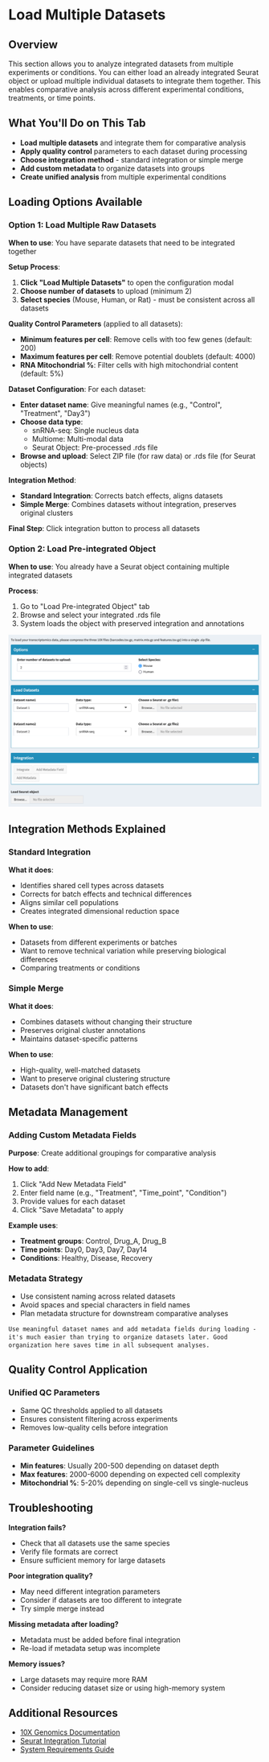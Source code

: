 # Load Multiple Datasets

## Overview
This section allows you to analyze integrated datasets from multiple experiments or conditions. You can either load an already integrated Seurat object or upload multiple individual datasets to integrate them together. This enables comparative analysis across different experimental conditions, treatments, or time points.

## What You'll Do on This Tab
- **Load multiple datasets** and integrate them for comparative analysis
- **Apply quality control** parameters to each dataset during processing
- **Choose integration method** - standard integration or simple merge
- **Add custom metadata** to organize datasets into groups
- **Create unified analysis** from multiple experimental conditions

## Loading Options Available

### Option 1: Load Multiple Raw Datasets

**When to use**: You have separate datasets that need to be integrated together

**Setup Process**:
1. **Click "Load Multiple Datasets"** to open the configuration modal
2. **Choose number of datasets** to upload (minimum 2)
3. **Select species** (Mouse, Human, or Rat) - must be consistent across all datasets

**Quality Control Parameters** (applied to all datasets):
- **Minimum features per cell**: Remove cells with too few genes (default: 200)
- **Maximum features per cell**: Remove potential doublets (default: 4000) 
- **RNA Mitochondrial %**: Filter cells with high mitochondrial content (default: 5%)

**Dataset Configuration**:
For each dataset:
- **Enter dataset name**: Give meaningful names (e.g., "Control", "Treatment", "Day3")
- **Choose data type**: 
  - snRNA-seq: Single nucleus data
  - Multiome: Multi-modal data  
  - Seurat Object: Pre-processed .rds file
- **Browse and upload**: Select ZIP file (for raw data) or .rds file (for Seurat objects)

**Integration Method**:
- **Standard Integration**: Corrects batch effects, aligns datasets
- **Simple Merge**: Combines datasets without integration, preserves original clusters

**Final Step**: Click integration button to process all datasets

### Option 2: Load Pre-integrated Object

**When to use**: You already have a Seurat object containing multiple integrated datasets

**Process**:
1. Go to "Load Pre-integrated Object" tab
2. Browse and select your integrated .rds file
3. System loads the object with preserved integration and annotations

![](../_static/images/multiple_datasets_analysis/load_datasets_merge.png)

## Integration Methods Explained

### Standard Integration
**What it does**:
- Identifies shared cell types across datasets
- Corrects for batch effects and technical differences
- Aligns similar cell populations
- Creates integrated dimensional reduction space

**When to use**:
- Datasets from different experiments or batches
- Want to remove technical variation while preserving biological differences
- Comparing treatments or conditions

### Simple Merge  
**What it does**:
- Combines datasets without changing their structure
- Preserves original cluster annotations
- Maintains dataset-specific patterns

**When to use**:
- High-quality, well-matched datasets
- Want to preserve original clustering structure
- Datasets don't have significant batch effects

## Metadata Management

### Adding Custom Metadata Fields

**Purpose**: Create additional groupings for comparative analysis

**How to add**:
1. Click "Add New Metadata Field" 
2. Enter field name (e.g., "Treatment", "Time_point", "Condition")
3. Provide values for each dataset
4. Click "Save Metadata" to apply

**Example uses**:
- **Treatment groups**: Control, Drug_A, Drug_B
- **Time points**: Day0, Day3, Day7, Day14
- **Conditions**: Healthy, Disease, Recovery

### Metadata Strategy
- Use consistent naming across related datasets
- Avoid spaces and special characters in field names
- Plan metadata structure for downstream comparative analyses

```{tip}
Use meaningful dataset names and add metadata fields during loading - it's much easier than trying to organize datasets later. Good organization here saves time in all subsequent analyses.
```

## Quality Control Application

### Unified QC Parameters
- Same QC thresholds applied to all datasets
- Ensures consistent filtering across experiments
- Removes low-quality cells before integration

### Parameter Guidelines
- **Min features**: Usually 200-500 depending on dataset depth
- **Max features**: 2000-6000 depending on expected cell complexity  
- **Mitochondrial %**: 5-20% depending on single-cell vs single-nucleus

## Troubleshooting

**Integration fails?**
- Check that all datasets use the same species
- Verify file formats are correct
- Ensure sufficient memory for large datasets

**Poor integration quality?**
- May need different integration parameters
- Consider if datasets are too different to integrate
- Try simple merge instead

**Missing metadata after loading?**
- Metadata must be added before final integration
- Re-load if metadata setup was incomplete

**Memory issues?**
- Large datasets may require more RAM
- Consider reducing dataset size or using high-memory system

## Additional Resources
- [10X Genomics Documentation](https://support.10xgenomics.com/)
- [Seurat Integration Tutorial](https://satijalab.org/seurat/articles/integration_introduction.html)
- [System Requirements Guide](https://support.10xgenomics.com/single-cell-gene-expression/software/overview/system-requirements)